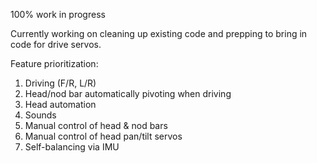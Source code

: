 100% work in progress

Currently working on cleaning up existing code and prepping to bring in code for drive servos.

Feature prioritization:
1. Driving (F/R, L/R)
2. Head/nod bar automatically pivoting when driving
3. Head automation
4. Sounds
5. Manual control of head & nod bars
6. Manual control of head pan/tilt servos
7. Self-balancing via IMU
